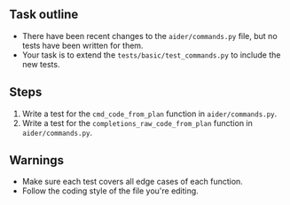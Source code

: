 ## Task outline
- There have been recent changes to the `aider/commands.py` file, but no tests have been written for them.
- Your task is to extend the `tests/basic/test_commands.py` to include the new tests.

## Steps
1. Write a test for the `cmd_code_from_plan` function in `aider/commands.py`.
2. Write a test for the `completions_raw_code_from_plan` function in `aider/commands.py`.

## Warnings
- Make sure each test covers all edge cases of each function.
- Follow the coding style of the file you're editing.